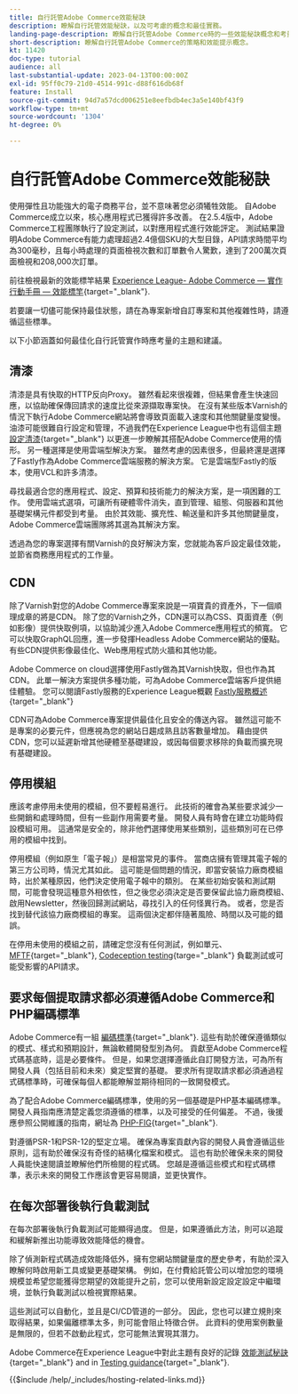 ```yaml
---
title: 自行託管Adobe Commerce效能秘訣
description: 瞭解自行託管效能秘訣，以及可考慮的概念和最佳實務。
landing-page-description: 瞭解自行託管Adobe Commerce時的一些效能秘訣概念和考量事項。
short-description: 瞭解自行託管Adobe Commerce的策略和效能提示概念。
kt: 11420
doc-type: tutorial
audience: all
last-substantial-update: 2023-04-13T00:00:00Z
exl-id: 95ff0c79-21d0-4514-991c-d88f616db68f
feature: Install
source-git-commit: 94d7a57dcd006251e8eefbdb4ec3a5e140bf43f9
workflow-type: tm+mt
source-wordcount: '1304'
ht-degree: 0%

---
```


# 自行託管Adobe Commerce效能秘訣

使用彈性且功能強大的電子商務平台，並不意味著您必須犧牲效能。 自Adobe Commerce成立以來，核心應用程式已獲得許多改善。 在2.5.4版中，Adobe Commerce工程團隊執行了設定測試，以對應用程式進行效能評定。 測試結果證明Adobe Commerce有能力處理超過2.4億個SKU的大型目錄，API請求時間平均為300毫秒，且每小時處理的頁面檢視次數和訂單數令人驚歎，達到了200萬次頁面檢視和208,000次訂單。

前往檢視最新的效能標竿結果 [Experience League- Adobe Commerce — 實作行動手冊 — 效能標竿](https://experienceleague.adobe.com/docs/commerce-operations/implementation-playbook/infrastructure/performance/benchmarks.html){target="_blank"}.

若要讓一切儘可能保持最佳狀態，請在為專案新增自訂專案和其他複雜性時，請遵循這些標準。

以下小節涵蓋如何最佳化自行託管實作時應考量的主題和建議。

## 清漆

清漆是具有快取的HTTP反向Proxy。 雖然看起來很複雜，但結果會產生快速回應，以協助確保傳回請求的速度比從來源擷取專案快。 在沒有某些版本Varnish的情況下執行Adobe Commerce網站將會導致頁面載入速度和其他關鍵量度變慢。 油漆可能很難自行設定和管理，不過我們在Experience League中也有這個主題 [設定清漆](https://experienceleague.adobe.com/docs/commerce-operations/configuration-guide/cache/varnish/config-varnish.html){target="_blank"} 以更進一步瞭解其搭配Adobe Commerce使用的情形。 另一種選擇是使用雲端型解決方案。 雖然考慮的因素很多，但最終還是選擇了Fastly作為Adobe Commerce雲端服務的解決方案。 它是雲端型Fastly的版本，使用VCL和許多清漆。

尋找最適合您的應用程式、設定、預算和技術能力的解決方案，是一項困難的工作。 使用雲端式選項，可讓所有硬體零件消失，直到管理、組態、伺服器和其他基礎架構元件都受到考量。 由於其效能、擴充性、輸送量和許多其他關鍵量度，Adobe Commerce雲端團隊將其選為其解決方案。

透過為您的專案選擇有關Varnish的良好解決方案，您就能為客戶設定最佳效能，並節省商務應用程式的工作量。

## CDN

除了Varnish對您的Adobe Commerce專案來說是一項寶貴的資產外，下一個順理成章的將是CDN。 除了您的Varnish之外，CDN還可以為CSS、頁面資產（例如影像）提供快取例項，以協助減少進入Adobe Commerce應用程式的頻寬。 它可以快取GraphQL回應，進一步發揮Headless Adobe Commerce網站的優點。 有些CDN提供影像最佳化、Web應用程式防火牆和其他功能。

Adobe Commerce on cloud選擇使用Fastly做為其Varnish快取，但也作為其CDN。 此單一解決方案提供多種功能，可為Adobe Commerce雲端客戶提供絕佳體驗。 您可以閱讀Fastly服務的Experience League概觀 [Fastly服務概述](https://experienceleague.adobe.com/docs/commerce-cloud-service/user-guide/cdn/fastly.html){target="_blank"}

CDN可為Adobe Commerce專案提供最佳化且安全的傳送內容。 雖然這可能不是專案的必要元件，但應視為您的網站日趨成熟且訪客數量增加。 藉由提供CDN，您可以延遲新增其他硬體至基礎建設，或因每個要求移除的負載而擴充現有基礎建設。

## 停用模組

應該考慮停用未使用的模組，但不要輕易進行。 此技術的確會為某些要求減少一些開銷和處理時間，但有一些副作用需要考量。 開發人員有時會在建立功能時假設模組可用。 這通常是安全的，除非他們選擇使用某些類別，這些類別可在已停用的模組中找到。

停用模組（例如原生「電子報」）是相當常見的事件。 當商店擁有管理其電子報的第三方公司時，情況尤其如此。 這可能是個問題的情況，即當安裝協力廠商模組時，出於某種原因，他們決定使用電子報中的類別。 在某些初始安裝和測試期間，可能會發現這種意外相依性，但之後您必須決定是否要保留此協力廠商模組、啟用Newsletter，然後回歸測試網站，尋找引入的任何怪異行為。 或者，您是否找到替代該協力廠商模組的專案。 這兩個決定都伴隨著風險、時間以及可能的錯誤。

在停用未使用的模組之前，請確定您沒有任何測試，例如單元、 [MFTF](https://developer.adobe.com/commerce/cloud-tools/docker/test/application-testing/){target="_blank"}, [Codeception testing](https://developer.adobe.com/commerce/cloud-tools/docker/test/code-testing/){targe="_blank"} 負載測試或可能受影響的API請求。

## 要求每個提取請求都必須遵循Adobe Commerce和PHP編碼標準

Adobe Commerce有一組 [編碼標準](https://developer.adobe.com/commerce/php/coding-standards/){target="_blank"}. 這些有助於確保遵循類似的模式、樣式和預期設計，無論軟體開發型別為何。 貢獻至Adobe Commerce程式碼基底時，這是必要條件。 但是，如果您選擇遵循此自訂開發方法，可為所有開發人員（包括目前和未來）奠定堅實的基礎。 要求所有提取請求都必須通過程式碼標準時，可確保每個人都能瞭解並期待相同的一致開發模式。

為了配合Adobe Commerce編碼標準，使用的另一個基礎是PHP基本編碼標準。 開發人員指南應清楚定義您須遵循的標準，以及可接受的任何偏差。 不過，後援應參照公開維護的指南，網址為 [PHP-FIG](https://www.php-fig.org){target="_blank"}.

對遵循PSR-1和PSR-12的堅定立場。 確保為專案貢獻內容的開發人員會遵循這些原則，這有助於確保沒有奇怪的結構化檔案和模式。 這也有助於確保未來的開發人員能快速閱讀並瞭解他們所檢閱的程式碼。 您越是遵循這些模式和程式碼標準，表示未來的開發工作應該會更容易閱讀，並更快實作。

## 在每次部署後執行負載測試

在每次部署後執行負載測試可能顯得過度。 但是，如果遵循此方法，則可以追蹤和緩解新推出功能導致效能降低的機會。

除了偵測新程式碼造成效能降低外，擁有您網站關鍵量度的歷史參考，有助於深入瞭解何時啟用新工具或變更基礎架構。 例如，在付費給託管公司以增加您的環境規模並希望您能獲得您期望的效能提升之前，您可以使用新設定設定設定中繼環境，並執行負載測試以檢視實際結果。

這些測試可以自動化，並且是CI/CD管道的一部分。 因此，您也可以建立規則來取得結果，如果偏離標準太多，則可能會阻止特徵合併。 此資料的使用案例數量是無限的，但若不啟動此程式，您可能無法實現其潛力。

Adobe Commerce在Experience League中對此主題有良好的記錄 [效能測試秘訣](https://experienceleague.adobe.com/docs/commerce-operations/deliver-commerce-at-scale/launch.html){target="_blank"} and in [Testing guidance](https://experienceleague.adobe.com/docs/commerce-cloud-service/user-guide/develop/test/guidance.html){target="_blank"}.

{{$include /help/_includes/hosting-related-links.md}}
